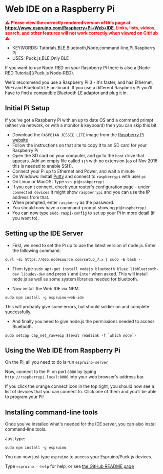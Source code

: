 <!--- Copyright (c) 2016 Gordon Williams, Pur3 Ltd. See the file LICENSE for copying permission. -->
Web IDE on a Raspberry Pi
=========================

<span style="color:red">:warning: **Please view the correctly rendered version of this page at https://www.espruino.com/Raspberry+Pi+Web+IDE. Links, lists, videos, search, and other features will not work correctly when viewed on GitHub** :warning:</span>

* KEYWORDS: Tutorials,BLE,Bluetooth,Node,command-line,Pi,Raspberry Pi
* USES: Puck.js,BLE,Only BLE

If you want to use Node-RED on your Raspberry Pi there is also a
[Node-RED Tutorial](/Puck.js Node-RED).

We'd recommend you use a Raspberry Pi 3 - it's faster, and has Ethernet, WiFi
and Bluetooth LE on-board. If you use a different Raspberry Pi you'll have to
find a compatible Bluetooth LE adaptor and plug it in.


Initial Pi Setup
----------------

If you've got a Raspberry Pi with an up to date OS and a command primpt
(either via network, or with a monitor & keyboard) then you can skip this bit.

* Download the `RASPBIAN JESSIE LITE` image from the [Raspberry Pi website](https://www.raspberrypi.org/downloads/raspbian/)
* Follow the instructions on that site to copy it to an SD card for your Raspberry Pi
* Open the SD card on your computer, and go to the `boot` drive that appears. Add
an empty file called `ssh` with no extension (as of Nov 2016 this is needed to enable SSH).
* Connect your Pi up to Ethernet and Power, and wait a minute
* On Windows: Install [Putty](http://www.chiark.greenend.org.uk/~sgtatham/putty/download.html)
and connect to `raspberrypi` with user `pi`
* On Linux or MacOS: Type `ssh pi@rasbperrypi`
* If you can't connect, check your router's configuration page - under `connected devices`
it might show `raspberrypi` and you can use the IP address from that.
* When prompted, enter `raspberry` as the password.
* You should now have a command-prompt showing `pi@raspberrypi`
* You can now type `sudo raspi-config` to set up your Pi in more detail (if you want to).


Setting up the IDE Server
-------------------------

* First, we need to set the Pi up to use the latest version of node.js. Enter the following command:

```
curl -sL https://deb.nodesource.com/setup_7.x | sudo -E bash -
```

* Then type `sudo apt-get install nodejs bluetooth bluez libbluetooth-dev libudev-dev`
and press `Y` and `Enter` when asked. This will install node.js as well as some
system libraries needed for bluetooth.

* Now install the Web IDE via NPM:

```
sudo npm install -g espruino-web-ide
```

This will probably give some errors, but should soldier on and complete successfully.

* And finally you need to give node.js the permissions needed to access Bluetooth.

```
sudo setcap cap_net_raw+eip $(eval readlink -f `which node`)
```


Using the Web IDE from Raspberry Pi
------------------------------------

On the Pi, all you need to do is run `espruino-server`

Now, connect to the Pi on port `8080` by typing `http://raspberrypi.local:8080`
into your web browser's address bar.

If you click the orange connect icon in the top right, you should now
see a list of devices that you can connect to. Click one of them and you'll be
able to program your Pi!


Installing command-line tools
-----------------------------

Once you've installed what's needed for the IDE server, you can also install
command-line tools.

Just type:

```
sudo npm install -g espruino
```

You can now just type `espruino` to access your Espruino/Puck.js devices.

Type `espruino --help` for help, or see [the GitHub README page](https://github.com/espruino/EspruinoTools)
